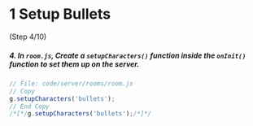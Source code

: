 # 1 Setup Bullets
 (Step 4/10)

##### 4. In `room.js`, Create a `setupCharacters()` function inside the `onInit()` function to set them up on the server.

``` javascript
// File: code/server/rooms/room.js
// Copy
g.setupCharacters('bullets');
// End Copy
/*[*/g.setupCharacters('bullets');/*]*/
```